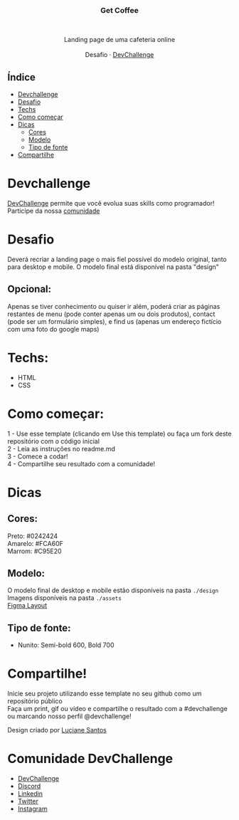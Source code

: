<br />
<p align="center">
    

  <h3 align="center">Get Coffee</h3>
 <br />
  <p align="center">
     Landing page de uma cafeteria online
       <br />
    <br />
    Desafio
    ·
    <a href="https://devchallenge.com.br/">DevChallenge</a>
  </p>
</p>

## Índice

- [Devchallenge](#devchallenge)
- [Desafio](#desafio)
- [Techs](#techs)
- [Como começar](#como-começar)
- [Dicas](#dicas)
  - [Cores](#cores)
  - [Modelo](#modelo)
  - [Tipo de fonte](#tipo-de-fonte)
- [Compartilhe](#compartilhe)

# Devchallenge

<a href="https://devchallenge.com.br/"> DevChallenge</a> permite que você evolua suas skills como programador! Participe da nossa <a href="https://discord.gg/yvYXhGj">comunidade</a>

# Desafio

Deverá recriar a landing page o mais fiel possível do modelo original, tanto para desktop e mobile. O modelo final está disponível na pasta "design"

## Opcional:

Apenas se tiver conhecimento ou quiser ir além, poderá criar as páginas restantes de menu (pode conter apenas um ou dois produtos), contact (pode ser um formulário simples), e find us (apenas um endereço fictício com uma foto do google maps)

# Techs:

- HTML
- CSS

# Como começar:

1 - Use esse template (clicando em Use this template) ou faça um fork deste repositório com o código inicial<br>
2 - Leia as instruções no readme.md<br>
3 - Comece a codar!<br>
4 - Compartilhe seu resultado com a comunidade!

# Dicas

## Cores:

Preto: #0242424<br>
Amarelo: #FCA60F<br>
Marrom: #C95E20<br>

## Modelo:

O modelo final de desktop e mobile estão disponíveis na pasta `./design`<br>
Imagens disponíveis na pasta `./assets` <br>
<a href="https://www.figma.com/file/lVkh41YvYiMposXwaJXOYO/get-coffee-layout?node-id=0%3A1">Figma Layout</a>

## Tipo de fonte:

- Nunito: Semi-bold 600, Bold 700

# Compartilhe!

Inicie seu projeto utilizando esse template no seu github como um repositório público<br>
Faça um print, gif ou vídeo e compartilhe o resultado com a #devchallenge ou marcando nosso perfil @devchallenge!<br>

Design criado por <a href="https://www.linkedin.com/in/lucianesantcs/">Luciane Santos</a>

# Comunidade DevChallenge

- <a href="https://devchallenge.com.br/">DevChallenge</a>
- <a href="https://discord.gg/yvYXhGj">Discord</a>
- <a href="https://www.linkedin.com/company/devchallenge/">Linkedin</a>
- <a href="https://twitter.com/dev_challenge">Twitter</a>
- <a href="https://www.instagram.com/devchallenge/">Instagram</a>
